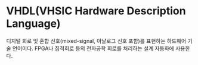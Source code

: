 VHDL(VHSIC Hardware Description Language)
===========================================
디지털 회로 및 혼합 신호(mixed-signal, 아날로그 신호 포함)를 표현하는 하드웨어 기술 언어이다. FPGA나 집적회로 등의 전자공학 회로를 처리하는 설계 자동화에 사용한다.
